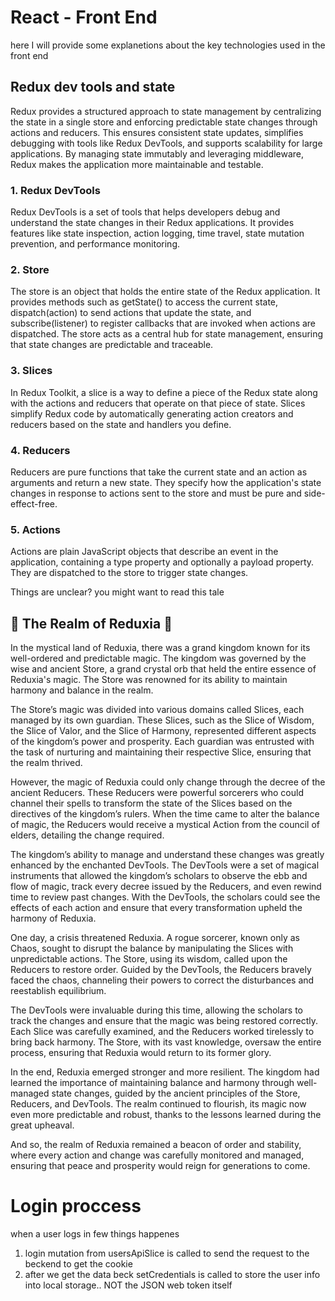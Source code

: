 # React - Front End 

here I will provide some explanetions about the key technologies used in the front end

## Redux dev tools and state

Redux provides a structured approach to state management by centralizing the state in a single store and enforcing predictable state changes through actions and reducers. This ensures consistent state updates, simplifies debugging with tools like Redux DevTools, and supports scalability for large applications. By managing state immutably and leveraging middleware, Redux makes the application more maintainable and testable.

### 1. Redux DevTools
Redux DevTools is a set of tools that helps developers debug and understand the state changes in their Redux applications. It provides features like state inspection, action logging, time travel, state mutation prevention, and performance monitoring.

### 2. Store
The store is an object that holds the entire state of the Redux application. It provides methods such as getState() to access the current state, dispatch(action) to send actions that update the state, and subscribe(listener) to register callbacks that are invoked when actions are dispatched. The store acts as a central hub for state management, ensuring that state changes are predictable and traceable. 

### 3. Slices
In Redux Toolkit, a slice is a way to define a piece of the Redux state along with the actions and reducers that operate on that piece of state. Slices simplify Redux code by automatically generating action creators and reducers based on the state and handlers you define.

### 4. Reducers
Reducers are pure functions that take the current state and an action as arguments and return a new state. They specify how the application's state changes in response to actions sent to the store and must be pure and side-effect-free.

### 5. Actions
Actions are plain JavaScript objects that describe an event in the application, containing a type property and optionally a payload property. They are dispatched to the store to trigger state changes.

Things are unclear? you might want to read this tale

## 🧙 The Realm of Reduxia 🧙
In the mystical land of Reduxia, there was a grand kingdom known for its well-ordered and predictable magic. The kingdom was governed by the wise and ancient Store, a grand crystal orb that held the entire essence of Reduxia's magic. The Store was renowned for its ability to maintain harmony and balance in the realm.

The Store’s magic was divided into various domains called Slices, each managed by its own guardian. These Slices, such as the Slice of Wisdom, the Slice of Valor, and the Slice of Harmony, represented different aspects of the kingdom’s power and prosperity. Each guardian was entrusted with the task of nurturing and maintaining their respective Slice, ensuring that the realm thrived.

However, the magic of Reduxia could only change through the decree of the ancient Reducers. These Reducers were powerful sorcerers who could channel their spells to transform the state of the Slices based on the directives of the kingdom’s rulers. When the time came to alter the balance of magic, the Reducers would receive a mystical Action from the council of elders, detailing the change required.

The kingdom’s ability to manage and understand these changes was greatly enhanced by the enchanted DevTools. The DevTools were a set of magical instruments that allowed the kingdom’s scholars to observe the ebb and flow of magic, track every decree issued by the Reducers, and even rewind time to review past changes. With the DevTools, the scholars could see the effects of each action and ensure that every transformation upheld the harmony of Reduxia.

One day, a crisis threatened Reduxia. A rogue sorcerer, known only as Chaos, sought to disrupt the balance by manipulating the Slices with unpredictable actions. The Store, using its wisdom, called upon the Reducers to restore order. Guided by the DevTools, the Reducers bravely faced the chaos, channeling their powers to correct the disturbances and reestablish equilibrium.

The DevTools were invaluable during this time, allowing the scholars to track the changes and ensure that the magic was being restored correctly. Each Slice was carefully examined, and the Reducers worked tirelessly to bring back harmony. The Store, with its vast knowledge, oversaw the entire process, ensuring that Reduxia would return to its former glory.

In the end, Reduxia emerged stronger and more resilient. The kingdom had learned the importance of maintaining balance and harmony through well-managed state changes, guided by the ancient principles of the Store, Reducers, and DevTools. The realm continued to flourish, its magic now even more predictable and robust, thanks to the lessons learned during the great upheaval.

And so, the realm of Reduxia remained a beacon of order and stability, where every action and change was carefully monitored and managed, ensuring that peace and prosperity would reign for generations to come.

# Login proccess
when a user logs in few things happenes
1. login mutation from usersApiSlice is called to send the request to the beckend to get the cookie
2. after we get the data beck setCredentials is called to store the user info into local storage.. NOT the JSON web token itself